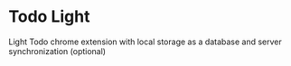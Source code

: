 # Todo Light
Light Todo chrome extension with local storage as a database and server synchronization (optional)